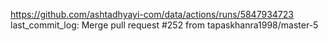 https://github.com/ashtadhyayi-com/data/actions/runs/5847934723
last_commit_log: Merge pull request #252 from tapaskhanra1998/master-5